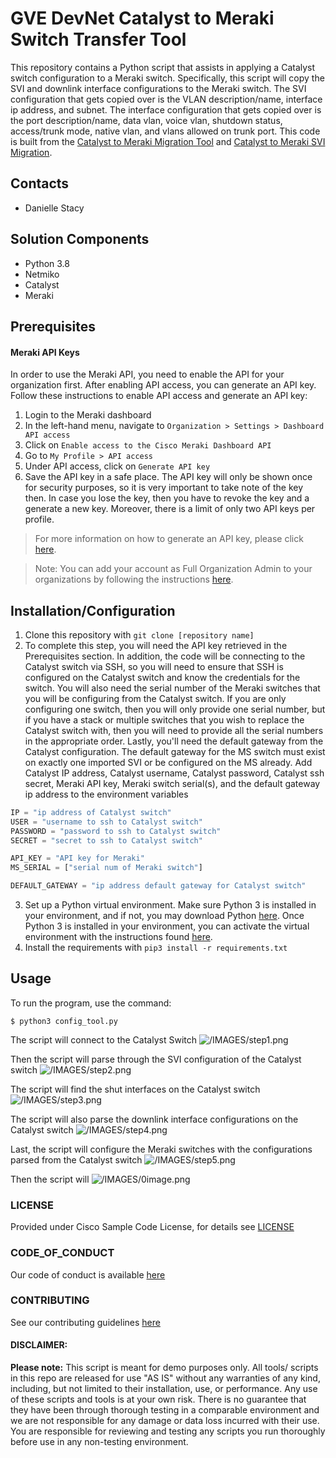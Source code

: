 # GVE DevNet Catalyst to Meraki Switch Transfer Tool
This repository contains a Python script that assists in applying a Catalyst switch configuration to a Meraki switch. Specifically, this script will copy the SVI and downlink interface configurations to the Meraki switch. The SVI configuration that gets copied over is the VLAN description/name, interface ip address, and subnet. The interface configuration that gets copied over is the port description/name, data vlan, voice vlan, shutdown status, access/trunk mode, native vlan, and vlans allowed on trunk port. This code is built from the [Catalyst to Meraki Migration Tool](https://github.com/gve-sw/gve_devnet_catalyst_to_meraki_migration) and [Catalyst to Meraki SVI Migration](https://github.com/gve-sw/gve_devnet_meraki_svi_migration).

## Contacts
* Danielle Stacy

## Solution Components
* Python 3.8
* Netmiko
* Catalyst
* Meraki

## Prerequisites
#### Meraki API Keys
In order to use the Meraki API, you need to enable the API for your organization first. After enabling API access, you can generate an API key. Follow these instructions to enable API access and generate an API key:
1. Login to the Meraki dashboard
2. In the left-hand menu, navigate to `Organization > Settings > Dashboard API access`
3. Click on `Enable access to the Cisco Meraki Dashboard API`
4. Go to `My Profile > API access`
5. Under API access, click on `Generate API key`
6. Save the API key in a safe place. The API key will only be shown once for security purposes, so it is very important to take note of the key then. In case you lose the key, then you have to revoke the key and a generate a new key. Moreover, there is a limit of only two API keys per profile.

> For more information on how to generate an API key, please click [here](https://developer.cisco.com/meraki/api-v1/#!authorization/authorization). 

> Note: You can add your account as Full Organization Admin to your organizations by following the instructions [here](https://documentation.meraki.com/General_Administration/Managing_Dashboard_Access/Managing_Dashboard_Administrators_and_Permissions).

## Installation/Configuration
1. Clone this repository with `git clone [repository name]`
2. To complete this step, you will need the API key retrieved in the Prerequisites section. In addition, the code will be connecting to the Catalyst switch via SSH, so you will need to ensure that SSH is configured on the Catalyst switch and know the credentials for the switch. You will also need the serial number of the Meraki switches that you will be configuring from the Catalyst switch. If you are only configuring one switch, then you will only provide one serial number, but if you have a stack or multiple switches that you wish to replace the Catalyst switch with, then you will need to provide all the serial numbers in the appropriate order. Lastly, you'll need the default gateway from the Catalyst configuration. The default gateway for the MS switch must exist on exactly one imported SVI or be configured on  the MS already. Add Catalyst IP address, Catalyst username, Catalyst password, Catalyst ssh secret, Meraki API key, Meraki switch serial(s), and the default gateway ip address to the environment variables
```python
IP = "ip address of Catalyst switch"
USER = "username to ssh to Catalyst switch"
PASSWORD = "password to ssh to Catalyst switch"
SECRET = "secret to ssh to Catalyst switch"

API_KEY = "API key for Meraki"
MS_SERIAL = ["serial num of Meraki switch"]

DEFAULT_GATEWAY = "ip address default gateway for Catalyst switch"
```
3. Set up a Python virtual environment. Make sure Python 3 is installed in your environment, and if not, you may download Python [here](https://www.python.org/downloads/). Once Python 3 is installed in your environment, you can activate the virtual environment with the instructions found [here](https://docs.python.org/3/tutorial/venv.html).
4. Install the requirements with `pip3 install -r requirements.txt`

## Usage
To run the program, use the command:
```
$ python3 config_tool.py
```
The script will connect to the Catalyst Switch
![/IMAGES/step1.png](/IMAGES/step1.png)

Then the script will parse through the SVI configuration of the Catalyst switch
![/IMAGES/step2.png](/IMAGES/step2.png)

The script will find the shut interfaces on the Catalyst switch
![/IMAGES/step3.png](/IMAGES/step3.png)

The script will also parse the downlink interface configurations on the Catalyst switch
![/IMAGES/step4.png](/IMAGES/step4.png)

Last, the script will configure the Meraki switches with the configurations parsed from the Catalyst switch
![/IMAGES/step5.png](/IMAGES/step5.png)

Then the script will 
![/IMAGES/0image.png](/IMAGES/0image.png)

### LICENSE

Provided under Cisco Sample Code License, for details see [LICENSE](LICENSE.md)

### CODE_OF_CONDUCT

Our code of conduct is available [here](CODE_OF_CONDUCT.md)

### CONTRIBUTING

See our contributing guidelines [here](CONTRIBUTING.md)

#### DISCLAIMER:
<b>Please note:</b> This script is meant for demo purposes only. All tools/ scripts in this repo are released for use "AS IS" without any warranties of any kind, including, but not limited to their installation, use, or performance. Any use of these scripts and tools is at your own risk. There is no guarantee that they have been through thorough testing in a comparable environment and we are not responsible for any damage or data loss incurred with their use.
You are responsible for reviewing and testing any scripts you run thoroughly before use in any non-testing environment.
